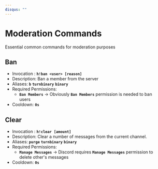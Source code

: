 ```yaml
---
disqus: ""
---
```


# Moderation Commands

Essential common commands for moderation purposes

## Ban

- Invocation : **`h!ban <user> [reason]`**
- Description: Ban a member from the server
- Aliases: **`b`** **`turnbinary`** **`binary`** <!-- TODO: add aliases here -->
- Required Permissions:
    - **`Ban Members`** -> Obviously **`Ban Members`** permission is needed to ban users
- Cooldown: **`0s`** <!-- TODO: verify the cooldown -->

## Clear

- Invocation : **`h!clear [amount]`**
- Description: Clear a number of messages from the current channel.
- Aliases: **`purge`** **`turnbinary`** **`binary`** <!-- TODO: add aliases here -->
- Required Permissions:
    - **`Manage Messages`** -> Discord requires **`Manage Messages`** permission to delete other's messages
- Cooldown: **`0s`** <!-- TODO: verify the cooldown -->